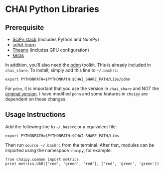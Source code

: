 # CHAI Python Libraries

## Prerequisite

* [SciPy stack](http://www.scipy.org/install.html) (includes Python and NumPy)
* [scikit-learn](http://scikit-learn.org/stable/install.html)
* [Theano](http://deeplearning.net/software/theano/install_ubuntu.html#install-ubuntu) (includes GPU configuration)
* [keras](https://keras.io/)

In addition, you'll also need the [pdnn](../pdnn) toolkit. This is already included in `chai_share`. To install, simply add this line to `~/.bashrc`:

```
export PYTHONPATH=$PYTHONPATH:$CHAI_SHARE_PATH/Libs/pdnn
```

For `pdnn`, it is important that you use the version in `chai_share` and NOT the [original version](https://www.cs.cmu.edu/~ymiao/pdnntk.html). I have modified `pdnn` and some features in `chaipy` are dependent on these changes.

## Usage Instructions

Add the following line to `~/.bashrc` or a equivalent file:

```
export PYTHONPATH=$PYTHONPATH:$CHAI_SHARE_PATH/Libs
```

Then run `source ~/.bashrc` from the terminal. After that, modules can be
imported using the namespace `chaipy`, for example:

```
from chaipy.common import metrics
print metrics.UAR(['red', 'green', 'red'], ['red', 'green', 'green'])
```
